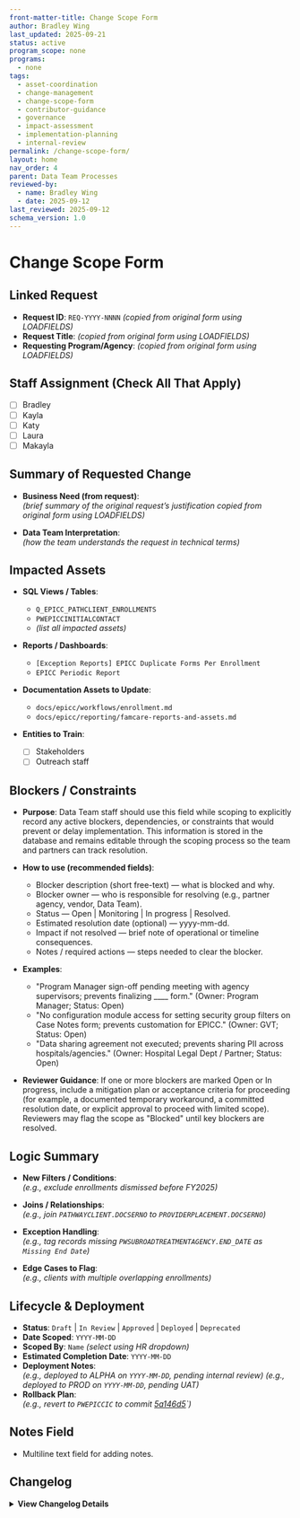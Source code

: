 ```yaml
---
front-matter-title: Change Scope Form
author: Bradley Wing
last_updated: 2025-09-21
status: active
program_scope: none
programs:
  - none
tags:
  - asset-coordination
  - change-management
  - change-scope-form
  - contributor-guidance
  - governance
  - impact-assessment
  - implementation-planning
  - internal-review
permalink: /change-scope-form/
layout: home
nav_order: 4
parent: Data Team Processes
reviewed-by:
  - name: Bradley Wing
  - date: 2025-09-12
last_reviewed: 2025-09-12
schema_version: 1.0
---
```


# Change Scope Form

## Linked Request

- **Request ID**: `REQ-YYYY-NNNN` *(copied from original form using LOADFIELDS)*
- **Request Title**: *(copied from original form using LOADFIELDS)*
- **Requesting Program/Agency**: *(copied from original form using LOADFIELDS)*

## Staff Assignment (Check All That Apply)

- [ ] Bradley
- [ ] Kayla
- [ ] Katy
- [ ] Laura
- [ ] Makayla

## Summary of Requested Change

- **Business Need (from request)**:  
  *(brief summary of the original request’s justification copied from original form using LOADFIELDS)*

- **Data Team Interpretation**:  
  *(how the team understands the request in technical terms)*

## Impacted Assets

- **SQL Views / Tables**:  
  - `Q_EPICC_PATHCLIENT_ENROLLMENTS`
  - `PWEPICCINITIALCONTACT`
  - *(list all impacted assets)*

- **Reports / Dashboards**:  
  - `[Exception Reports] EPICC Duplicate Forms Per Enrollment`
  - `EPICC Periodic Report`

- **Documentation Assets to Update**:  
  - `docs/epicc/workflows/enrollment.md`
  - `docs/epicc/reporting/famcare-reports-and-assets.md`

- **Entities to Train**:
  - [ ] Stakeholders
  - [ ] Outreach staff

## Blockers / Constraints

- **Purpose**: Data Team staff should use this field while scoping to explicitly record any active blockers, dependencies, or constraints that would prevent or delay implementation. This information is stored in the database and remains editable through the scoping process so the team and partners can track resolution.

- **How to use (recommended fields)**:
  - Blocker description (short free-text) — what is blocked and why.
  - Blocker owner — who is responsible for resolving (e.g., partner agency, vendor, Data Team).
  - Status — Open | Monitoring | In progress | Resolved.
  - Estimated resolution date (optional) — yyyy-mm-dd.
  - Impact if not resolved — brief note of operational or timeline consequences.
  - Notes / required actions — steps needed to clear the blocker.

- **Examples**:
  - "Program Manager sign-off pending meeting with agency supervisors; prevents finalizing ____ form." (Owner: Program Manager; Status: Open)
  - "No configuration module access for setting security group filters on Case Notes form; prevents customation for EPICC." (Owner: GVT; Status: Open)
  - "Data sharing agreement not executed; prevents sharing PII across hospitals/agencies." (Owner: Hospital Legal Dept / Partner; Status: Open)

- **Reviewer Guidance**: If one or more blockers are marked Open or In progress, include a mitigation plan or acceptance criteria for proceeding (for example, a documented temporary workaround, a committed resolution date, or explicit approval to proceed with limited scope). Reviewers may flag the scope as "Blocked" until key blockers are resolved.

## Logic Summary

- **New Filters / Conditions**:  
  *(e.g., exclude enrollments dismissed before FY2025)*

- **Joins / Relationships**:  
  *(e.g., join `PATHWAYCLIENT.DOCSERNO` to `PROVIDERPLACEMENT.DOCSERNO`)*

- **Exception Handling**:  
  *(e.g., tag records missing `PWSUBROADTREATMENTAGENCY.END_DATE` as `Missing End Date`)*

- **Edge Cases to Flag**:  
  *(e.g., clients with multiple overlapping enrollments)*

## Lifecycle & Deployment

- **Status**: `Draft` | `In Review` | `Approved` | `Deployed` | `Deprecated`
- **Date Scoped**: `YYYY-MM-DD`
- **Scoped By**: `Name`
  *(select using HR dropdown)*
- **Estimated Completion Date**: `YYYY-MM-DD`
- **Deployment Notes**:  
  *(e.g., deployed to ALPHA on `YYYY-MM-DD`, pending internal review)*
  *(e.g., deployed to PROD on `YYYY-MM-DD`, pending UAT)*
- **Rollback Plan**:  
  *(e.g., revert to `PWEPICCIC` to commit [5a146d5](https://github.com/bradleywing/FAMCare-HTML-Form-Code/commit/5a146d5fee676cc33c8a183905e106cda6eb6740)`)*

## Notes Field

- Multiline text field for adding notes.

## Changelog

<details markdown="1">
  <summary><strong>View Changelog Details</strong></summary>

### 2025

- **2025-10-04**: Adds collapsible `<details markdown="1"></details>` section to the changelog. Adds year subsection to better organize long changelog lists.
- **2025-09-29**: Adds Staff Assignment section with names. Adds Blockers/Constraints section. Adds Estimated Completion Date. Adds a notes field.
- **2025-09-23**: Adds `program_scope:` and `programs:` to frontmatter. Updates value of both to none.
- **2025-09-21**: Updates tags in frontmatter. Adds `nav_order:` and `parent:` fields to frontmatter.
- **2025-09-19**: Adds `layout:` field to frontmatter.
- **2025-09-16**: Adds frontmatter.
- **2025-08-15**: Adds initial commit of the `Change Scope Form` doc, intended to pair with the `Change Request Form` in FAMCare. This is also pending review by the Data Team.
- **2025-08-14**: Adds Markdown file.

</details>
